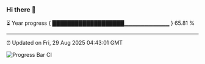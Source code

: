 ### Hi there 👋

⏳ Year progress { ███████████████████▁▁▁▁▁▁▁▁▁▁▁ } 65.81 %

---

⏰ Updated on Fri, 29 Aug 2025 04:43:01 GMT

![Progress Bar CI](https://github.com/IshwaranRudhara/GIT-ACTION/workflows/Progress%20Bar%20CI/badge.svg)
